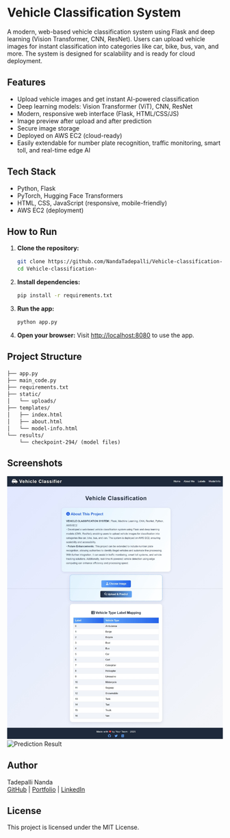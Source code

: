 # Vehicle Classification System

A modern, web-based vehicle classification system using Flask and deep learning (Vision Transformer, CNN, ResNet). Users can upload vehicle images for instant classification into categories like car, bike, bus, van, and more. The system is designed for scalability and is ready for cloud deployment.

## Features
- Upload vehicle images and get instant AI-powered classification
- Deep learning models: Vision Transformer (ViT), CNN, ResNet
- Modern, responsive web interface (Flask, HTML/CSS/JS)
- Image preview after upload and after prediction
- Secure image storage
- Deployed on AWS EC2 (cloud-ready)
- Easily extendable for number plate recognition, traffic monitoring, smart toll, and real-time edge AI

## Tech Stack
- Python, Flask
- PyTorch, Hugging Face Transformers
- HTML, CSS, JavaScript (responsive, mobile-friendly)
- AWS EC2 (deployment)

## How to Run
1. **Clone the repository:**
   ```bash
   git clone https://github.com/NandaTadepalli/Vehicle-classification-.git
   cd Vehicle-classification-
   ```
2. **Install dependencies:**
   ```bash
   pip install -r requirements.txt
   ```
3. **Run the app:**
   ```bash
   python app.py
   ```
4. **Open your browser:**
   Visit [http://localhost:8080](http://localhost:8080) to use the app.

## Project Structure
```
├── app.py
├── main_code.py
├── requirements.txt
├── static/
│   └── uploads/
├── templates/
│   ├── index.html
│   ├── about.html
│   └── model-info.html
└── results/
    └── checkpoint-294/ (model files)
```

## Screenshots
![Home Page](Screenshot_26-6-2025_115538_127.0.0.1.jpeg)
![Prediction Result](Screenshot_2025-06-26_115650.png)
## Author
Tadepalli Nanda  
[GitHub](https://github.com/NandaTadepalli) | [Portfolio](https://nandatadepalli.github.io/Portfolio2.0) | [LinkedIn](https://linkedin.com/in/nanda-tadepalli)

## License
This project is licensed under the MIT License.
